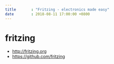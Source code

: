 ```yaml
---
title       : "Fritzing - electronics made easy"
date        : 2018-08-11 17:00:00 +0800
---
```

# fritzing

- <http://fritzing.org>
- <https://github.com/fritzing>
